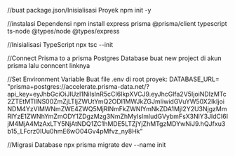 //buat package.json/Inisialisasi Proyek
npm init -y

//instalasi Dependensi
npm install express prisma @prisma/client typescript ts-node @types/node @types/express

//Inisialisasi TypeScript
npx tsc --init

//Connect Prisma to a prisma Postgres Database
buat new project di akun prisma lalu conncent linknya

//Set Environment Variable Buat file .env di root proyek:
DATABASE_URL= "prisma+postgres://accelerate.prisma-data.net/?api_key=eyJhbGciOiJIUzI1NiIsInR5cCI6IkpXVCJ9.eyJhcGlfa2V5IjoiNDIzMTc2ZTEtMTllNS00ZmZjLTljZWUtYmQ2ODI1MWJkZGJmIiwidGVuYW50X2lkIjoiNDM4YzVlMWNmZWE4ZWQ5MjRlNmFkZWNlYmNkZDA1MjI2Y2U3NjgzMmRlYzE1ZWNhYmZmODY1ZDgzMzg3NmZhMyIsImludGVybmFsX3NlY3JldCI6IjM4MjA4MzAxLTY5NjAtNDQ1ZC1hMDE5LTZjYjZhMTgzMDYwNiJ9.hQJfxu3b15_LFcrz0IUu0hmE6wO04Gv4pMfvz_ny8Hk"


//Migrasi Database
npx prisma migrate dev --name init



